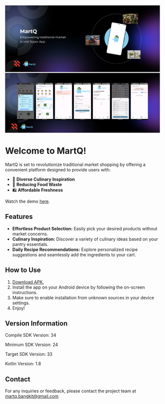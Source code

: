![MartQ Banner](MartQ[0].png)
![MartQ Banner](MartQ[1].png)

# Welcome to MartQ!
MartQ is set to revolutionize traditional market shopping by offering a convenient platform designed to provide users with:
- 🍲 **Diverse Culinary Inspiration**
- 🌽 **Reducing Food Waste**
- 🛍 **Affordable Freshness**

Watch the demo [here](https://drive.google.com/file/d/1vwcCY8AWuxdJw4w4amz6jp0VTM5q7l4L/view?usp=sharing).

## Features
- **Effortless Product Selection:** Easily pick your desired products without market concerns.
- **Culinary Inspiration:** Discover a variety of culinary ideas based on your pantry essentials.
- **Daily Recipe Recommendations:** Explore personalized recipe suggestions and seamlessly add the ingredients to your cart.

## How to Use
1. [Download APK.](https://drive.google.com/file/d/1-hp4fzYQMPO2mxwsWlWecoaJnG34Mr8-/view?usp=sharing)
2. Install the app on your Android device by following the on-screen instructions.
3. Make sure to enable installation from unknown sources in your device settings.
4. Enjoy!

## Version Information
Compile SDK Version: 34

Minimum SDK Version: 24

Target SDK Version: 33

Kotlin Version: 1.8

## Contact
For any inquiries or feedback, please contact the project team at [martq.bangkit@gmail.com](mailto:martq.bangkit@gmail.com)
